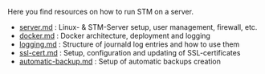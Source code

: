 Here you find resources on how to run STM on a server.

* [server.md](server.md) : Linux- & STM-Server setup, user management, firewall, etc.
* [docker.md](docker.md) : Docker architecture, deployment and logging
* [logging.md](logging.md) : Structure of journald log entries and how to use them
* [ssl-cert.md](ssl-cert.md) : Setup, configuration and updating of SSL-certificates
* [automatic-backup.md](automatic-backup.md) : Setup of automatic backups creation

